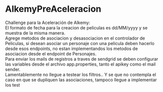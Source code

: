 # AlkemyPreAceleracion
Challenge para la Aceleración de Alkemy:<br />
El formato de fecha para la creacion de peliculas es dd/MM/yyyy y se muestra de la misma manera.<br /> 
Agrege metodos de asociacion y desasociacion en el controlador de Peliculas, si desean asociar un personaje con una pelicula deben hacerlo desde esos endpoints, 
no estan implementandos los metodos de asociacion desde el endpoint de Personajes. <br />
Para enviar los mails de registros a traves de sendgrid se deben configurar las variables desde el archivo app.properties, tanto el apikey como el mail sender.<br />
Lamentablemente no llegue a testear los filtros.. Y se que no contempla el caso en que se dupliquen las asociaciones, tampoco llegue a implementar los test 
